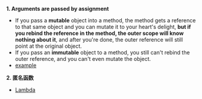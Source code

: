 **1. Arguments are passed by assignment**
  * If you pass a __mutable__ object into a method, the method gets a reference to that same object and you can mutate it to your heart's delight, __but if you rebind the reference in the method, the outer scope will know nothing about it__, and after you're done, the outer reference will still point at the original object.
  * If you pass an __immutable__ object to a method, you still can't rebind the outer reference, and you can't even mutate the object.
  * [example](https://github.com/CHENGXINHUAMARK/Python_LXF/blob/master/para_passbyreference_value.py)
  
**2. 匿名函数**
  * [Lambda](https://github.com/CHENGXINHUAMARK/Python_LXF/blob/master/Lambda.py)
